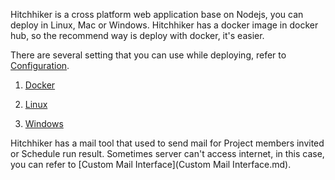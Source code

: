 Hitchhiker is a cross platform web application base on Nodejs, you can deploy in Linux, Mac or Windows.
Hitchhiker has a docker image in docker hub, so the recommend way is deploy with docker, it's easier.

There are several setting that you can use while deploying, refer to [Configuration](Configuration.md).

1. [Docker](docker-en.md)

2. [Linux](linux-en.md)

3. [Windows](Win-en.md)

Hitchhiker has a mail tool that used to send mail for Project members invited or Schedule run result. Sometimes server can't access internet, in this case, you can refer to [Custom Mail Interface](Custom Mail Interface.md).